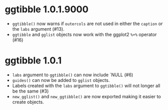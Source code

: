 # ggtibble 1.0.1.9000

* `ggtibble()` now warns if `outercols` are not used in either the `caption` or
  the `labs` argument (#13).
* `ggtibble` and `gglist` objects now work with the ggplot2 `%+%` operator (#16)

# ggtibble 1.0.1

* `labs` argument to `ggtibble()` can now include `NULL (#6)
* `guides()` can now be added to `gglist` objects.
* Labels created with the `labs` argument to `ggtibble()` will not longer all be
  the same (#3)
* `new_gglist()` and `new_ggtibble()` are now exported making it easier to
  create objects.
